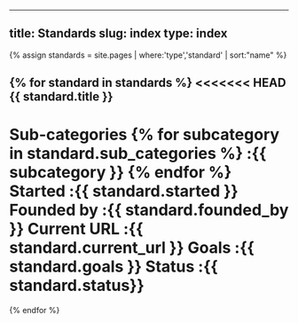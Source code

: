  ---
title: Standards
slug: index
type: index
---
{% assign standards = site.pages | where:'type','standard' | sort:"name" %}

{% for standard in standards %}
<<<<<<< HEAD
{{ standard.title }}
--------------------
Sub-categories
{% for subcategory in standard.sub_categories %}
:{{ subcategory }}
{% endfor %}
Started
:{{ standard.started }}
Founded by
:{{ standard.founded_by }}
Current URL
:{{ standard.current_url }}
Goals
:{{ standard.goals }}
Status
:{{ standard.status}}
=======
 
{% endfor %}
